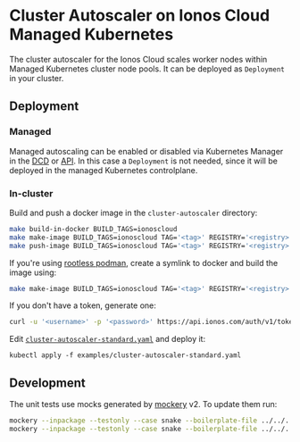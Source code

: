# Cluster Autoscaler on Ionos Cloud Managed Kubernetes

The cluster autoscaler for the Ionos Cloud scales worker nodes within Managed Kubernetes cluster
node pools. It can be deployed as `Deployment` in your cluster.

## Deployment

### Managed

Managed autoscaling can be enabled or disabled via Kubernetes Manager in the [DCD](https://dcd.ionos.com/latest/)
or [API](https://devops.ionos.com/api/cloud/v5/#update-a-nodepool).
In this case a `Deployment` is not needed, since it will be deployed in the managed Kubernetes controlplane.

### In-cluster

Build and push a docker image in the `cluster-autoscaler` directory:

```sh
make build-in-docker BUILD_TAGS=ionoscloud
make make-image BUILD_TAGS=ionoscloud TAG='<tag>' REGISTRY='<registry>'
make push-image BUILD_TAGS=ionoscloud TAG='<tag>' REGISTRY='<registry>'
```

If you're using [rootless podman](https://github.com/containers/podman/blob/main/docs/tutorials/rootless_tutorial.md), create a symlink to docker and build the image using:

```sh
make make-image BUILD_TAGS=ionoscloud TAG='<tag>' REGISTRY='<registry>' DOCKER_NETWORK=host
```

If you don't have a token, generate one:

```sh
curl -u '<username>' -p '<password>' https://api.ionos.com/auth/v1/tokens/generate
```

Edit [`cluster-autoscaler-standard.yaml`](./examples/cluster-autoscaler-standard.yaml) and deploy it:

```console
kubectl apply -f examples/cluster-autoscaler-standard.yaml
```

## Development

The unit tests use mocks generated by [mockery](https://github.com/vektra/mockery) v2. To update them run:

```sh
mockery --inpackage --testonly --case snake --boilerplate-file ../../../hack/boilerplate/boilerplate.generatego.txt --name APIClient
mockery --inpackage --testonly --case snake --boilerplate-file ../../../hack/boilerplate/boilerplate.generatego.txt --name IonosCloudManager
```
